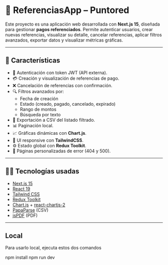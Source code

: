 # 📘 ReferenciasApp – Puntored

Este proyecto es una aplicación web desarrollada con **Next.js 15**, diseñada para gestionar **pagos referenciados**. Permite autenticar usuarios, crear nuevas referencias, visualizar su detalle, cancelar referencias, aplicar filtros avanzados, exportar datos y visualizar métricas gráficas.

---

## 🚀 Características

- 🔐 Autenticación con token JWT (API externa).
- 💳 Creación y visualización de referencias de pago.
- ❌ Cancelación de referencias con confirmación.
- 🔍 Filtros avanzados por:
  - Fecha de creación
  - Estado (creado, pagado, cancelado, expirado)
  - Rango de montos
  - Búsqueda por texto
- 📁 Exportación a CSV del listado filtrado.
- 📊 Paginación local.
- 📈 Gráficas dinámicas con **Chart.js**.
- 🎨 UI responsive con **TailwindCSS**.
- ⚙️ Estado global con **Redux Toolkit**.
- 🧩 Páginas personalizadas de error (404 y 500).

---

## 🧑‍💻 Tecnologías usadas

- [Next.js 15](https://nextjs.org/)
- [React 19](https://reactjs.org/)
- [Tailwind CSS](https://tailwindcss.com/)
- [Redux Toolkit](https://redux-toolkit.js.org/)
- [Chart.js](https://www.chartjs.org/) + [react-chartjs-2](https://github.com/reactchartjs/react-chartjs-2)
- [PapaParse](https://www.papaparse.com/) (CSV)
- [jsPDF](https://github.com/parallax/jsPDF) (PDF)

---

## Local

Para usarlo local, ejecuta estos dos comandos

npm install
npm run dev